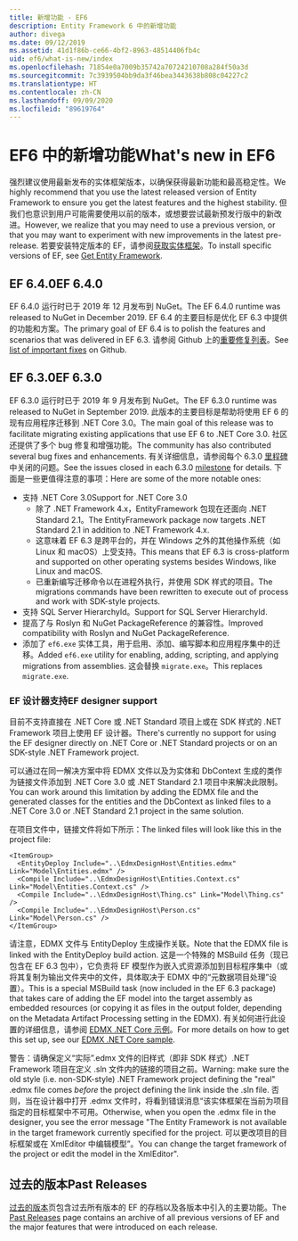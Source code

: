 ```yaml
---
title: 新增功能 - EF6
description: Entity Framework 6 中的新增功能
author: divega
ms.date: 09/12/2019
ms.assetid: 41d1f86b-ce66-4bf2-8963-48514406fb4c
uid: ef6/what-is-new/index
ms.openlocfilehash: 71854e0a7009b35742a70724210708a284f50a3d
ms.sourcegitcommit: 7c3939504bb9da3f46bea3443638b808c04227c2
ms.translationtype: HT
ms.contentlocale: zh-CN
ms.lasthandoff: 09/09/2020
ms.locfileid: "89619764"
---
```

# <a name="whats-new-in-ef6"></a><span data-ttu-id="80c20-103">EF6 中的新增功能</span><span class="sxs-lookup"><span data-stu-id="80c20-103">What's new in EF6</span></span>

<span data-ttu-id="80c20-104">强烈建议使用最新发布的实体框架版本，以确保获得最新功能和最高稳定性。</span><span class="sxs-lookup"><span data-stu-id="80c20-104">We highly recommend that you use the latest released version of Entity Framework to ensure you get the latest features and the highest stability.</span></span>
<span data-ttu-id="80c20-105">但我们也意识到用户可能需要使用以前的版本，或想要尝试最新预发行版中的新改进。</span><span class="sxs-lookup"><span data-stu-id="80c20-105">However, we realize that you may need to use a previous version, or that you may want to experiment with new improvements in the latest pre-release.</span></span>
<span data-ttu-id="80c20-106">若要安装特定版本的 EF，请参阅[获取实体框架](xref:ef6/fundamentals/install)。</span><span class="sxs-lookup"><span data-stu-id="80c20-106">To install specific versions of EF, see [Get Entity Framework](xref:ef6/fundamentals/install).</span></span>

## <a name="ef-640"></a><span data-ttu-id="80c20-107">EF 6.4.0</span><span class="sxs-lookup"><span data-stu-id="80c20-107">EF 6.4.0</span></span>

<span data-ttu-id="80c20-108">EF 6.4.0 运行时已于 2019 年 12 月发布到 NuGet。</span><span class="sxs-lookup"><span data-stu-id="80c20-108">The EF 6.4.0 runtime was released to NuGet in December  2019.</span></span> <span data-ttu-id="80c20-109">EF 6.4 的主要目标是优化 EF 6.3 中提供的功能和方案。</span><span class="sxs-lookup"><span data-stu-id="80c20-109">The primary goal of EF 6.4 is to polish the features and scenarios that was delivered in EF 6.3.</span></span> <span data-ttu-id="80c20-110">请参阅 Github 上的[重要修复列表](https://github.com/dotnet/ef6/milestone/14?closed=1)。</span><span class="sxs-lookup"><span data-stu-id="80c20-110">See [list of important fixes](https://github.com/dotnet/ef6/milestone/14?closed=1) on Github.</span></span>

## <a name="ef-630"></a><span data-ttu-id="80c20-111">EF 6.3.0</span><span class="sxs-lookup"><span data-stu-id="80c20-111">EF 6.3.0</span></span>

<span data-ttu-id="80c20-112">EF 6.3.0 运行时已于 2019 年 9 月发布到 NuGet。</span><span class="sxs-lookup"><span data-stu-id="80c20-112">The EF 6.3.0 runtime was released to NuGet in September 2019.</span></span> <span data-ttu-id="80c20-113">此版本的主要目标是帮助将使用 EF 6 的现有应用程序迁移到 .NET Core 3.0。</span><span class="sxs-lookup"><span data-stu-id="80c20-113">The main goal of this release was to facilitate migrating existing applications that use EF 6 to .NET Core 3.0.</span></span> <span data-ttu-id="80c20-114">社区还提供了多个 bug 修复和增强功能。</span><span class="sxs-lookup"><span data-stu-id="80c20-114">The community has also contributed several bug fixes and enhancements.</span></span> <span data-ttu-id="80c20-115">有关详细信息，请参阅每个 6.3.0 [里程碑](https://github.com/aspnet/EntityFramework6/milestones?state=closed)中关闭的问题。</span><span class="sxs-lookup"><span data-stu-id="80c20-115">See the issues closed in each 6.3.0 [milestone](https://github.com/aspnet/EntityFramework6/milestones?state=closed) for details.</span></span> <span data-ttu-id="80c20-116">下面是一些更值得注意的事项：</span><span class="sxs-lookup"><span data-stu-id="80c20-116">Here are some of the more notable ones:</span></span>

- <span data-ttu-id="80c20-117">支持 .NET Core 3.0</span><span class="sxs-lookup"><span data-stu-id="80c20-117">Support for .NET Core 3.0</span></span>
  - <span data-ttu-id="80c20-118">除了 .NET Framework 4.x，EntityFramework 包现在还面向 .NET Standard 2.1。</span><span class="sxs-lookup"><span data-stu-id="80c20-118">The EntityFramework package now targets .NET Standard 2.1 in addition to .NET Framework 4.x.</span></span>
  - <span data-ttu-id="80c20-119">这意味着 EF 6.3 是跨平台的，并在 Windows 之外的其他操作系统（如 Linux 和 macOS）上受支持。</span><span class="sxs-lookup"><span data-stu-id="80c20-119">This means that EF 6.3 is cross-platform and supported on other operating systems besides Windows, like Linux and macOS.</span></span>
  - <span data-ttu-id="80c20-120">已重新编写迁移命令以在进程外执行，并使用 SDK 样式的项目。</span><span class="sxs-lookup"><span data-stu-id="80c20-120">The migrations commands have been rewritten to execute out of process and work with SDK-style projects.</span></span>
- <span data-ttu-id="80c20-121">支持 SQL Server HierarchyId。</span><span class="sxs-lookup"><span data-stu-id="80c20-121">Support for SQL Server HierarchyId.</span></span>
- <span data-ttu-id="80c20-122">提高了与 Roslyn 和 NuGet PackageReference 的兼容性。</span><span class="sxs-lookup"><span data-stu-id="80c20-122">Improved compatibility with Roslyn and NuGet PackageReference.</span></span>
- <span data-ttu-id="80c20-123">添加了 `ef6.exe` 实体工具，用于启用、添加、编写脚本和应用程序集中的迁移。</span><span class="sxs-lookup"><span data-stu-id="80c20-123">Added `ef6.exe` utility for enabling, adding, scripting, and applying migrations from assemblies.</span></span> <span data-ttu-id="80c20-124">这会替换 `migrate.exe`。</span><span class="sxs-lookup"><span data-stu-id="80c20-124">This replaces `migrate.exe`.</span></span>

### <a name="ef-designer-support"></a><span data-ttu-id="80c20-125">EF 设计器支持</span><span class="sxs-lookup"><span data-stu-id="80c20-125">EF designer support</span></span>

<span data-ttu-id="80c20-126">目前不支持直接在 .NET Core 或 .NET Standard 项目上或在 SDK 样式的 .NET Framework 项目上使用 EF 设计器。</span><span class="sxs-lookup"><span data-stu-id="80c20-126">There's currently no support for using the EF designer directly on .NET Core or .NET Standard projects or on an SDK-style .NET Framework project.</span></span> 

<span data-ttu-id="80c20-127">可以通过在同一解决方案中将 EDMX 文件以及为实体和 DbContext 生成的类作为链接文件添加到 .NET Core 3.0 或 .NET Standard 2.1 项目中来解决此限制。</span><span class="sxs-lookup"><span data-stu-id="80c20-127">You can work around this limitation by adding the EDMX file and the generated classes for the entities and the DbContext as linked files to a .NET Core 3.0 or .NET Standard 2.1 project in the same solution.</span></span>

<span data-ttu-id="80c20-128">在项目文件中，链接文件将如下所示：</span><span class="sxs-lookup"><span data-stu-id="80c20-128">The linked files will look like this in the project file:</span></span>

``` csproj 
<ItemGroup>
  <EntityDeploy Include="..\EdmxDesignHost\Entities.edmx" Link="Model\Entities.edmx" />
  <Compile Include="..\EdmxDesignHost\Entities.Context.cs" Link="Model\Entities.Context.cs" />
  <Compile Include="..\EdmxDesignHost\Thing.cs" Link="Model\Thing.cs" />
  <Compile Include="..\EdmxDesignHost\Person.cs" Link="Model\Person.cs" />
</ItemGroup>
```

<span data-ttu-id="80c20-129">请注意，EDMX 文件与 EntityDeploy 生成操作关联。</span><span class="sxs-lookup"><span data-stu-id="80c20-129">Note that the EDMX file is linked with the EntityDeploy build action.</span></span> <span data-ttu-id="80c20-130">这是一个特殊的 MSBuild 任务（现已包含在 EF 6.3 包中），它负责将 EF 模型作为嵌入式资源添加到目标程序集中（或将其复制为输出文件夹中的文件，具体取决于 EDMX 中的“元数据项目处理”设置）。</span><span class="sxs-lookup"><span data-stu-id="80c20-130">This is a special MSBuild task (now included in the EF 6.3 package) that takes care of adding the EF model into the target assembly as embedded resources (or copying it as files in the output folder, depending on the Metadata Artifact Processing setting in the EDMX).</span></span> <span data-ttu-id="80c20-131">有关如何进行此设置的详细信息，请参阅 [EDMX .NET Core 示例](https://aka.ms/EdmxDotNetCoreSample)。</span><span class="sxs-lookup"><span data-stu-id="80c20-131">For more details on how to get this set up, see our [EDMX .NET Core sample](https://aka.ms/EdmxDotNetCoreSample).</span></span>

<span data-ttu-id="80c20-132">警告：请确保定义“实际”.edmx 文件的旧样式（即非 SDK 样式）.NET Framework 项目在定义 .sln 文件内的链接的项目之前。</span><span class="sxs-lookup"><span data-stu-id="80c20-132">Warning: make sure the old style (i.e. non-SDK-style) .NET Framework project defining the "real" .edmx file comes _before_ the project defining the link inside the .sln file.</span></span> <span data-ttu-id="80c20-133">否则，当在设计器中打开 .edmx 文件时，将看到错误消息“该实体框架在当前为项目指定的目标框架中不可用。</span><span class="sxs-lookup"><span data-stu-id="80c20-133">Otherwise, when you open the .edmx file in the designer, you see the error message "The Entity Framework is not available in the target framework currently specified for the project.</span></span> <span data-ttu-id="80c20-134">可以更改项目的目标框架或在 XmlEditor 中编辑模型”。</span><span class="sxs-lookup"><span data-stu-id="80c20-134">You can change the target framework of the project or edit the model in the XmlEditor".</span></span>

## <a name="past-releases"></a><span data-ttu-id="80c20-135">过去的版本</span><span class="sxs-lookup"><span data-stu-id="80c20-135">Past Releases</span></span>

<span data-ttu-id="80c20-136">[过去的版本](xref:ef6/what-is-new/past-releases)页包含过去所有版本的 EF 的存档以及各版本中引入的主要功能。</span><span class="sxs-lookup"><span data-stu-id="80c20-136">The [Past Releases](xref:ef6/what-is-new/past-releases) page contains an archive of all previous versions of EF and the major features that were introduced on each release.</span></span>
